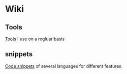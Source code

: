 # Wiki

## Tools
[Tools](tools/index.md) I use on a regluar basis

## snippets
[Code snippets](snippets/index.md) of several languages for different features.

